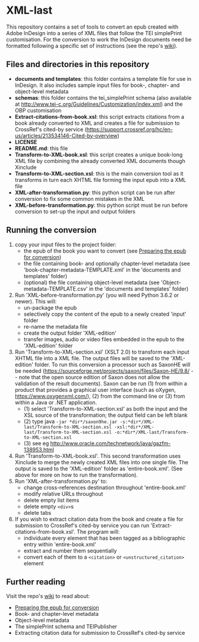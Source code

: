 # XML-last

This repository contains a set of tools to convert an epub created with Adobe InDesign into a series of XML files that follow the TEI simplePrint customisation. For the conversion to work the InDesign documents need be formatted following a specific set of instructions (see the repo's [wiki](https://github.com/OpenBookPublishers/XML-last/wiki)).

## Files and directories in this repository
* __documents and templates__: this folder contains a template file for use in InDesign. It also includes sample input files for book-, chapter- and object-level metadata
* __schemas__: this folder contains the tei_simplePrint schema (also available at http://www.tei-c.org/Guidelines/Customization/index.xml) and the OBP customisation
* __Extract-citations-from-book.xsl__: this script extracts citations from a book already converted to XML and creates a file for submission to CrossRef's cited-by service (https://support.crossref.org/hc/en-us/articles/213534146-Cited-by-overview)
* __LICENSE__
* __README.md__: this file
* __Transform-to-XML-book.xsl__: this script creates a unique book-long XML file by combining the already converted XML documents though Xinclude
* __Transform-to-XML-section.xsl__: this is the main conversion tool as it transforms in turn each XHTML file forming the input epub into a XML file
* __XML-after-transformation.py__: this python script can be run after conversion to fix some common mistakes in the XML
* __XML-before-transformation.py__: this python script must be run before conversion to set-up the input and output folders

## Running the conversion
1. copy your input files to the project folder:
	* the epub of the book you want to convert  (see [Preparing the epub for conversion](https://github.com/OpenBookPublishers/XML-last/wiki/Preparing-the-epub-for-conversion))
	* the file containing book- and optionally chapter-level metadata (see 'book-chapter-metadata-TEMPLATE.xml' in the 'documents and templates' folder)
	* (optional) the file containing object-level metadata (see 'Object-metadata-TEMPLATE.csv' in the 'documents and templates' folder) 
2. Run 'XML-before-transformation.py' (you will need Python 3.6.2 or newer). This will:
	* un-package the epub
	* selectively copy the content of the epub to a newly created 'input' folder
	* re-name the metadata file
	* create the output folder 'XML-edition'
	* transfer images, audio or video files embedded in the epub to the 'XML-edition' folder
3. Run 'Transform-to-XML-section.xsl' (XSLT 2.0) to transform each input XHTML file into a XML file. The output files will be saved to the 'XML-edition' folder. To run this conversion a processor such as SaxonHE will be needed (https://sourceforge.net/projects/saxon/files/Saxon-HE/9.8/ -- note that the open source edition of Saxon does not allow the validation of the result documents). Saxon can be run (1) from within a product that provides a graphical user interface (such as oXygen, https://www.oxygenxml.com/), (2) from the command line or (3) from within a Java or .NET application.
	* (1) select 'Transform-to-XML-section.xsl' as both the input and the XSL source of the transformation; the output field can be left blank
	* (2) type java `-jar *dir*/saxon9he.jar -s:*dir*/XML-last/Transform-to-XML-section.xsl -xsl:*dir*/XML-last/Transform-to-XML-section.xsl -o:*dir*/XML-last/Transform-to-XML-section.xsl`
	* (3) see eg http://www.oracle.com/technetwork/java/gazfm-138953.html
4. Run 'Transform-to-XML-book.xsl'. This second transformation uses Xinclude to merge the newly created XML files into one single file. The output is saved to the 'XML-edition' folder as 'entire-book.xml'. (See above for more on how to run the transformation).
5. Run 'XML-after-transformation.py' to:
	* change cross-references destination throughout 'entire-book.xml'
	* modify relative URLs throughout
	* delete empty list items
	* delete empty `<div>`s
	* delete tabs
6. If you wish to extract citation data from the book and create a file for submission to CrossRef's cited-by service you can run 'Extract-citations-from-book.xsl'. The program will:
	* individuate every element that has been tagged as a bibliographic entry within 'entire-book.xml' 
	* extract and number them sequentially
	* convert each of them to a `<citation>` or `<unstructured_citation>` element

## Further reading
Visit the repo's [wiki](https://github.com/OpenBookPublishers/XML-last/wiki) to read about:
* [Preparing the epub for conversion](https://github.com/OpenBookPublishers/XML-last/wiki/Preparing-the-epub-for-conversion)
* Book- and chapter-level metadata
* Object-level metadata
* The simplePrint schema and TEIPublisher
* Extracting citation data for submission to CrossRef's cited-by service

